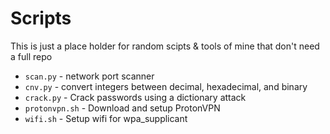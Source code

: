 # Scripts

This is just a place holder for random scipts & tools of mine that don't need a full repo

* `scan.py` - network port scanner
* `cnv.py` - convert integers between decimal, hexadecimal, and binary
* `crack.py` - Crack passwords using a dictionary attack
* `protonvpn.sh` - Download and setup ProtonVPN
* `wifi.sh` - Setup wifi for wpa_supplicant

